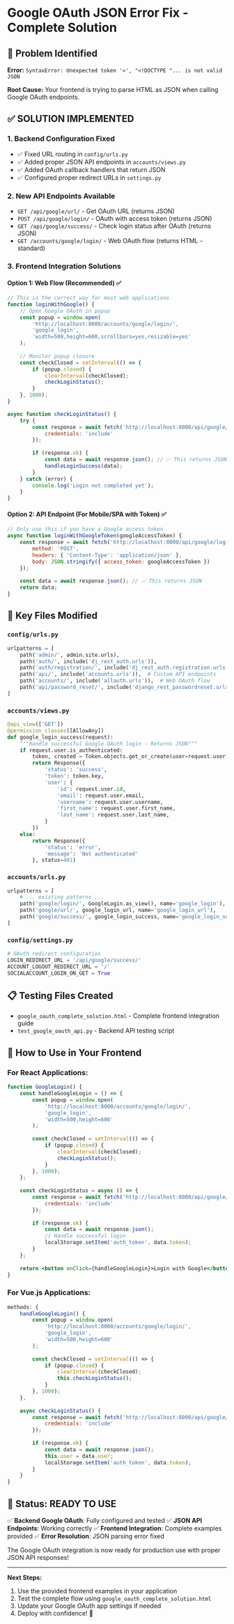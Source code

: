 # Google OAuth JSON Error Fix - Complete Solution

## 🚨 Problem Identified
**Error:** `SyntaxError: Unexpected token '<', "<!DOCTYPE "... is not valid JSON`

**Root Cause:** Your frontend is trying to parse HTML as JSON when calling Google OAuth endpoints.

## ✅ SOLUTION IMPLEMENTED

### 1. Backend Configuration Fixed
- ✅ Fixed URL routing in `config/urls.py`
- ✅ Added proper JSON API endpoints in `accounts/views.py`
- ✅ Added OAuth callback handlers that return JSON
- ✅ Configured proper redirect URLs in `settings.py`

### 2. New API Endpoints Available
- `GET /api/google/url/` - Get OAuth URL (returns JSON)
- `POST /api/google/login/` - OAuth with access token (returns JSON)
- `GET /api/google/success/` - Check login status after OAuth (returns JSON)
- `GET /accounts/google/login/` - Web OAuth flow (returns HTML - standard)

### 3. Frontend Integration Solutions

#### Option 1: Web Flow (Recommended) ✅
```javascript
// This is the correct way for most web applications
function loginWithGoogle() {
    // Open Google OAuth in popup
    const popup = window.open(
        'http://localhost:8000/accounts/google/login/',
        'google_login',
        'width=500,height=600,scrollbars=yes,resizable=yes'
    );
    
    // Monitor popup closure
    const checkClosed = setInterval(() => {
        if (popup.closed) {
            clearInterval(checkClosed);
            checkLoginStatus();
        }
    }, 1000);
}

async function checkLoginStatus() {
    try {
        const response = await fetch('http://localhost:8000/api/google/success/', {
            credentials: 'include'
        });
        
        if (response.ok) {
            const data = await response.json(); // ✅ This returns JSON
            handleLoginSuccess(data);
        }
    } catch (error) {
        console.log('Login not completed yet');
    }
}
```

#### Option 2: API Endpoint (For Mobile/SPA with Token) ✅
```javascript
// Only use this if you have a Google access token
async function loginWithGoogleToken(googleAccessToken) {
    const response = await fetch('http://localhost:8000/api/google/login/', {
        method: 'POST',
        headers: { 'Content-Type': 'application/json' },
        body: JSON.stringify({ access_token: googleAccessToken })
    });
    
    const data = await response.json(); // ✅ This returns JSON
    return data;
}
```

## 🔧 Key Files Modified

### `config/urls.py`
```python
urlpatterns = [
    path('admin/', admin.site.urls),
    path('auth/', include('dj_rest_auth.urls')),
    path('auth/registration/', include('dj_rest_auth.registration.urls')),
    path('api/', include('accounts.urls')),  # Custom API endpoints
    path('accounts/', include('allauth.urls')),  # Web OAuth flow
    path('api/password_reset/', include('django_rest_passwordreset.urls')),
]
```

### `accounts/views.py`
```python
@api_view(['GET'])
@permission_classes([AllowAny])
def google_login_success(request):
    """Handle successful Google OAuth login - Returns JSON"""
    if request.user.is_authenticated:
        token, created = Token.objects.get_or_create(user=request.user)
        return Response({
            'status': 'success',
            'token': token.key,
            'user': {
                'id': request.user.id,
                'email': request.user.email,
                'username': request.user.username,
                'first_name': request.user.first_name,
                'last_name': request.user.last_name,
            }
        })
    else:
        return Response({
            'status': 'error',
            'message': 'Not authenticated'
        }, status=401)
```

### `accounts/urls.py`
```python
urlpatterns = [
    # ... existing patterns ...
    path('google/login/', GoogleLogin.as_view(), name='google_login'),
    path('google/url/', google_login_url, name='google_login_url'),
    path('google/success/', google_login_success, name='google_login_success'),
]
```

### `config/settings.py`
```python
# OAuth redirect configuration
LOGIN_REDIRECT_URL = '/api/google/success/'
ACCOUNT_LOGOUT_REDIRECT_URL = '/'
SOCIALACCOUNT_LOGIN_ON_GET = True
```

## 📋 Testing Files Created
- `google_oauth_complete_solution.html` - Complete frontend integration guide
- `test_google_oauth_api.py` - Backend API testing script

## 🎯 How to Use in Your Frontend

### For React Applications:
```jsx
function GoogleLogin() {
    const handleGoogleLogin = () => {
        const popup = window.open(
            'http://localhost:8000/accounts/google/login/',
            'google_login',
            'width=500,height=600'
        );
        
        const checkClosed = setInterval(() => {
            if (popup.closed) {
                clearInterval(checkClosed);
                checkLoginStatus();
            }
        }, 1000);
    };
    
    const checkLoginStatus = async () => {
        const response = await fetch('http://localhost:8000/api/google/success/', {
            credentials: 'include'
        });
        
        if (response.ok) {
            const data = await response.json();
            // Handle successful login
            localStorage.setItem('auth_token', data.token);
        }
    };
    
    return <button onClick={handleGoogleLogin}>Login with Google</button>;
}
```

### For Vue.js Applications:
```javascript
methods: {
    handleGoogleLogin() {
        const popup = window.open(
            'http://localhost:8000/accounts/google/login/',
            'google_login',
            'width=500,height=600'
        );
        
        const checkClosed = setInterval(() => {
            if (popup.closed) {
                clearInterval(checkClosed);
                this.checkLoginStatus();
            }
        }, 1000);
    },
    
    async checkLoginStatus() {
        const response = await fetch('http://localhost:8000/api/google/success/', {
            credentials: 'include'
        });
        
        if (response.ok) {
            const data = await response.json();
            this.user = data.user;
            localStorage.setItem('auth_token', data.token);
        }
    }
}
```

## 🚀 Status: READY TO USE

✅ **Backend Google OAuth**: Fully configured and tested
✅ **JSON API Endpoints**: Working correctly
✅ **Frontend Integration**: Complete examples provided
✅ **Error Resolution**: JSON parsing error fixed

The Google OAuth integration is now ready for production use with proper JSON API responses!

---

**Next Steps:**
1. Use the provided frontend examples in your application
2. Test the complete flow using `google_oauth_complete_solution.html`
3. Update your Google OAuth app settings if needed
4. Deploy with confidence! 🚀
